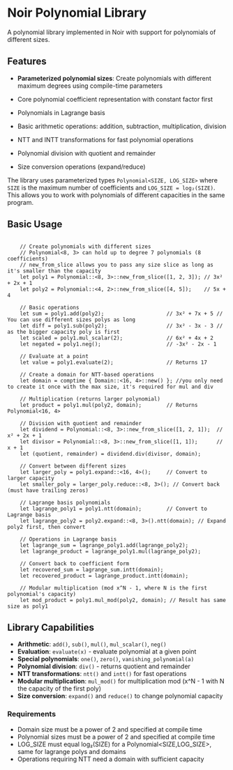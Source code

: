 # Noir Polynomial Library

A polynomial library implemented in Noir with support for polynomials of different sizes.

## Features

- **Parameterized polynomial sizes**: Create polynomials with different maximum degrees using compile-time parameters
- Core polynomial coefficient representation with constant factor first
- Polynomials in Lagrange basis
- Basic arithmetic operations: addition, subtraction, multiplication, division

- NTT and INTT transformations for fast polynomial operations
- Polynomial division with quotient and remainder
- Size conversion operations (expand/reduce)

The library uses parameterized types `Polynomial<SIZE, LOG_SIZE>` where `SIZE` is the maximum number of coefficients and `LOG_SIZE = log₂(SIZE)`. This allows you to work with polynomials of different capacities in the same program.

## Basic Usage

```noir

    // Create polynomials with different sizes
    // Polynomial<8, 3> can hold up to degree 7 polynomials (8 coefficients)
    // new_from_slice allows you to pass any size slice as long as it's smaller than the capacity
    let poly1 = Polynomial::<8, 3>::new_from_slice([1, 2, 3]); // 3x² + 2x + 1
    let poly2 = Polynomial::<4, 2>::new_from_slice([4, 5]);    // 5x + 4
    
    // Basic operations
    let sum = poly1.add(poly2);                    // 3x² + 7x + 5 // You can use different sizes polys as long
    let diff = poly1.sub(poly2);                   // 3x² - 3x - 3 // as the bigger capacity poly is first
    let scaled = poly1.mul_scalar(2);              // 6x² + 4x + 2
    let negated = poly1.neg();                     // -3x² - 2x - 1
    
    // Evaluate at a point
    let value = poly1.evaluate(2);                 // Returns 17
    
    // Create a domain for NTT-based operations
    let domain = comptime { Domain::<16, 4>::new() }; //you only need to create it once with the max size, it's required for mul and div
    
    // Multiplication (returns larger polynomial)
    let product = poly1.mul(poly2, domain);        // Returns Polynomial<16, 4>
    
    // Division with quotient and remainder
    let dividend = Polynomial::<8, 3>::new_from_slice([1, 2, 1]);  // x² + 2x + 1
    let divisor = Polynomial::<8, 3>::new_from_slice([1, 1]);      // x + 1
    let (quotient, remainder) = dividend.div(divisor, domain);
    
    // Convert between different sizes
    let larger_poly = poly1.expand::<16, 4>();     // Convert to larger capacity
    let smaller_poly = larger_poly.reduce::<8, 3>(); // Convert back (must have trailing zeros)
    
    // Lagrange basis polynomials
    let lagrange_poly1 = poly1.ntt(domain);        // Convert to Lagrange basis
    let lagrange_poly2 = poly2.expand::<8, 3>().ntt(domain); // Expand poly2 first, then convert
    
    // Operations in Lagrange basis
    let lagrange_sum = lagrange_poly1.add(lagrange_poly2);
    let lagrange_product = lagrange_poly1.mul(lagrange_poly2);
    
    // Convert back to coefficient form
    let recovered_sum = lagrange_sum.intt(domain);
    let recovered_product = lagrange_product.intt(domain);
    
    // Modular multiplication (mod x^N - 1, where N is the first polynomial's capacity)
    let mod_product = poly1.mul_mod(poly2, domain); // Result has same size as poly1

```

## Library Capabilities

- **Arithmetic**: `add()`, `sub()`, `mul()`, `mul_scalar()`, `neg()`
- **Evaluation**: `evaluate(x)` - evaluate polynomial at a given point
- **Special polynomials**: `one()`, `zero()`, `vanishing_polynomial(a)`
- **Polynomial division**: `div()` - returns quotient and remainder
- **NTT transformations**: `ntt()` and `intt()` for fast operations
- **Modular multiplication**: `mul_mod()` for multiplication mod (x^N - 1 with N the capacity of the first poly)
- **Size conversion**: `expand()` and `reduce()` to change polynomial capacity

### Requirements
- Domain size must be a power of 2 and specified at compile time
- Polynomial sizes must be a power of 2 and specified at compile time
- LOG_SIZE must equal log₂(SIZE) for a Polynomial<SIZE,LOG_SIZE>, same for lagrange polys and domains
- Operations requiring NTT need a domain with sufficient capacity 
